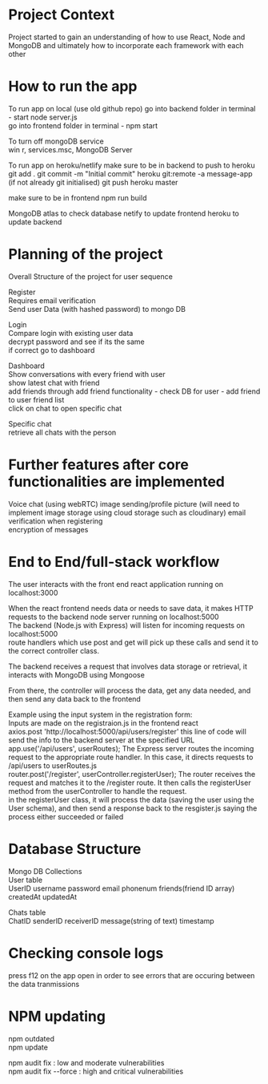 # Project Context
Project started to gain an understanding of how to use React, Node and MongoDB and ultimately how to incorporate each framework with each other  


# How to run the app
To run app on local (use old github repo)
go into backend folder in terminal - start node server.js  
go into frontend folder in terminal - npm start  

To turn off mongoDB service  
win r, services.msc, MongoDB Server  

To run app on heroku/netlify
make sure to be in backend
to push to heroku
git add .
git commit -m "Initial commit"
heroku git:remote -a message-app (if not already git initialised)
git push heroku master

make sure to be in frontend
npm run build

MongoDB atlas to check database
netify to update frontend
heroku to update backend 

# Planning of the project
Overall Structure of the project for user sequence  

Register  
Requires email verification  
Send user Data (with hashed password) to mongo DB  

Login  
Compare login with existing user data  
decrypt password and see if its the same  
if correct go to dashboard  

Dashboard  
Show conversations with every friend with user  
show latest chat with friend  
add friends through add friend functionality - check DB for user - add friend to user friend list  
click on chat to open specific chat  

Specific chat  
retrieve all chats with the person  

# Further features after core functionalities are implemented
Voice chat (using webRTC)
image sending/profile picture (will need to implement image storage using cloud storage such as cloudinary)
email verification when registering  
encryption of messages


# End to End/full-stack workflow
The user interacts with the front end react application running on localhost:3000  
  
When the react frontend needs data or needs to save data, it makes HTTP requests to the backend node server running on localhost:5000  
The backend (Node.js with Express) will listen for incoming requests on localhost:5000   
route handlers which use post and get will pick up these calls and send it to the correct controller class.  

The backend receives a request that involves data storage or retrieval, it interacts with MongoDB using Mongoose  

From there, the controller will process the data, get any data needed, and then send any data back to the frontend  


Example using the input system in the registration form:  
Inputs are made on the registraion.js in the frontend react  
axios.post 'http://localhost:5000/api/users/register' this line of code will send the info to the backend server at the specified URL  
app.use('/api/users', userRoutes); The Express server routes the incoming request to the appropriate route handler. In this case, it directs requests to /api/users to userRoutes.js  
router.post('/register', userController.registerUser); The router receives the request and matches it to the /register route. It then calls the registerUser method from the userController to handle the request.  
in the registerUser class, it will process the data (saving the user using the User schema), and then send a response back to the resgister.js saying the process either succeeded or failed  


# Database Structure
Mongo DB Collections  
User table  
UserID username password email phonenum friends(friend ID array) createdAt updatedAt  

Chats table  
ChatID senderID receiverID message(string of text) timestamp  

# Checking console logs
press f12 on the app open in order to see errors that are occuring between the data tranmissions  

# NPM updating
npm outdated  
npm update  

npm audit fix : low and moderate vulnerabilities  
npm audit fix --force : high and critical vulnerabilities  
